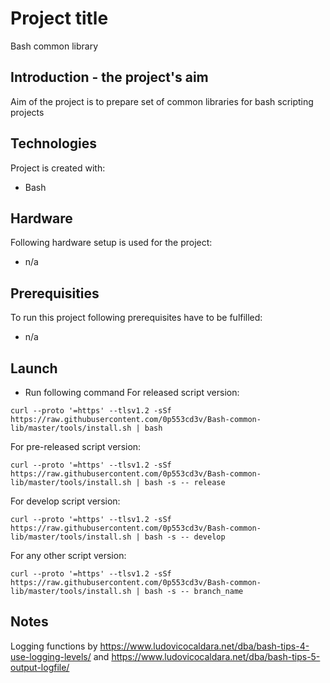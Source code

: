 # Project title
Bash common library
## Introduction - the project's aim
Aim of the project is to prepare set of common libraries for bash scripting projects
## Technologies
Project is created with:
* Bash

## Hardware
Following hardware setup is used for the project:
* n/a

## Prerequisities
To run this project following prerequisites have to be fulfilled:
* n/a

## Launch
* Run following command
For released script version:
```
curl --proto '=https' --tlsv1.2 -sSf  https://raw.githubusercontent.com/0p553cd3v/Bash-common-lib/master/tools/install.sh | bash
```
For pre-released script version:
```
curl --proto '=https' --tlsv1.2 -sSf  https://raw.githubusercontent.com/0p553cd3v/Bash-common-lib/master/tools/install.sh | bash -s -- release
```
For develop script version:
```
curl --proto '=https' --tlsv1.2 -sSf  https://raw.githubusercontent.com/0p553cd3v/Bash-common-lib/master/tools/install.sh | bash -s -- develop
```
For any other script version:
```
curl --proto '=https' --tlsv1.2 -sSf  https://raw.githubusercontent.com/0p553cd3v/Bash-common-lib/master/tools/install.sh | bash -s -- branch_name
```
## Notes
Logging functions by https://www.ludovicocaldara.net/dba/bash-tips-4-use-logging-levels/ and https://www.ludovicocaldara.net/dba/bash-tips-5-output-logfile/ 

